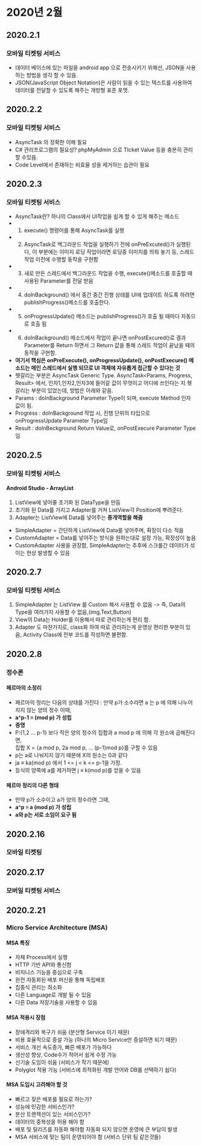 # 2020년 2월

## 2020.2.1
### 모바일 티켓팅 서비스
- 데이터 베이스에 있는 파일을 android app 으로 전송시키기 위해선, JSON을 사용하는 방법을 생각 할 수 있음.<br>
- JSON(JavaScript Object Notation)은 사람이 읽을 수 있는 텍스트를 사용하여 데이터를 전달할 수 있도록 해주는 개방형 표준 포맷.<br>

## 2020.2.2
### 모바일 티켓팅 서비스
- AsyncTask 의 정확한 이해 필요<br>
- C# 관리프로그램의 필요성? phpMyAdmin 으로 TIcket Value 등을 충분히 관리 할 수있음.<br>
- Code Level에서 존재하는 비효율 성을 제거하는 습관이 필요<br>

## 2020.2.3
### 모바일 티켓팅 서비스
- AsyncTask란? 하나의 Class에서 UI작업을 쉽게 할 수 있게 해주는 메소드<br>
- 1. execute() 명령어를 통해 AsyncTask를 실행<br>
- 2. AsyncTask로 백그라운드 작업을 실행하기 전에 onPreExcuted()가 실행된다, 이 부분에는 이미지 로딩 작업이라면 로딩중 이미지를 띄워 놓기 등, 스레드 작업 이전에 수행할 동작을 구현함<br>
- 3. 새로 만든 스레드에서 백그라운드 작업을 수행, execute()메소드를 호출할 때 사용된 Parameter를 전달 받음<br>
- 4. doInBackground() 에서 중간 중간 진행 상태를 UI에 업데이트 하도록 하려면 publishProgress()메소드를 호출한다.<br>
- 5. onProgressUpdate() 메소드는 publishProgress()가 호출 될 때마다 자동으로 호출 됨<br>
- 6. doInBackground() 메소드에서 작업이 끝나면 onPostExcured()로 결과 Parameter를 Return 하면서 그 Return 값을 통해 스레드 작업이 끝났을 때의 동작을 구현함.<br>
- **여기서 핵심은 onPreExecute(), onProgressUpdate(), onPostExecure() 메소드는 메인 스레드에서 실행 되므로 UI 객체에 자유롭게 접근할 수 있다는 것**<br>
- 헷갈리는 부분은 AsyncTask Generic Type. AsyncTask<Params, Progress, Result> 에서, 인자1,인자2,인자3에 들어갈 값이 무엇이고 어디에 쓰인다는 지 헷갈리는 부분이 있었는데, 방법은 아래와 같음.<br>
- Params : doInBackground Parameter Type이 되며, execute Method 인자 값이 됨.<br>
- Progress : doInBackground 작업 시, 진행 단위의 타입으로 onProgressUpdate Parameter Type임<br>
- Result : doInBeckground Return Value로, onPostExecure Parameter Type임<br>

## 2020.2.5
### 모바일 티켓팅 서비스
#### Android Studio - ArrayList
1. ListView에 넣어줄 초기화 된 DataType을 만듬<br>
2. 초기화 된 Data를 가지고 Adapter를 거쳐 ListView각 Position에 뿌려준다.<br>
3. Adapter는 ListView에 Data를 넣어주는 **중개역할을 해줌**<br>
- SimpleAdapter = 간단하게 ListView에 Data를 넣어주며, 확장이 다소 적음<br>
- CustomAdapter = Data를 넣어주는 방식을 원하는대로 설정 가능, 확장성이 높음<br>
- CustomAdapter 사용을 권장함, SimpleAdapter는 추후에 스크롤간 데이터가 섞이는 현상 발생할 수 있음<br>

## 2020.2.7
### 모바일 티켓팅 서비스
1. SimpleAdapter 는 ListView 를 Custom 해서 사용할 수 없음 -> 즉, Data의 Type을 여러가지 사용할 수 없음,(img,Text,Button)<br>
2. View의 Data는 Holder를 이용해서 따로 관리하는게 편리 함.<br>
3. Adapter 도 마찬가지로, class화 하여 따로 관리하는게 운영상 편리한 부분이 있음, Activity Class에 전부 코드를 작성하면 불편함.

## 2020.2.8
### 정수론
#### 페르마의 소정리
- 페르마의 정리는 다음의 상태를 가진다 : 만약 p가 소수라면 a 는 p 에 의해 나누어지지 않는 양의 정수 이때,<br>
- **a^p-1 ≡ (mod p) 가 성립**<br>
- **증명**<br>
- P:{1,2 ... p-1} 보다 작은 양의 정수의 집합과 a mod p 에 의해 각 원소에 곱해진다면,<br>
집합 X = {a mod p, 2a mod p, ... (p-1)mod p}를 구할 수 있음<br>
- p는 a로 나눠지지 않기 때문에 X의 원소는 0과 같다<br>
- ja ≡ ka(mod p) 에서 1 <= j < k <= p-1을 가정.<br>
- 등식의 양쪽에 a를 제거하면 j ≡ k(mod p)를 얻을 수 있음<br>
#### 페르마 정리의 다른 형태
- 만약 p가 소수이고 a가 양의 정수라면 그때,<br>
- **a^p ≡ a (mod p) 가 성립**<br>
- **a와 p는 서로 소임이 요구 됨**

## 2020.2.16
### 모바일 티켓팅 

## 2020.2.17
### 모버일 티켓팅 서비스

## 2020.2.21
### Micro Service Architecture (MSA)
#### MSA 특징
- 자체 Process에서 실행<br>
- HTTP 기반 API와 통신함<br>
- 비지니스 기능을 중심으로 구축<br>
- 완전 자동화된 배포 머신을 통해 독립배포<br>
- 집중식 관리는 최소화<br>
- 다른 Language로 개발 될 수 있음<br>
- 다른 Data 저장기술을 사용할 수 있음<br>
#### MSA 적용시 장점
- 장애격리와 복구가 쉬움 (분산형 Service 이기 때문)<br>
- 비용 효율적으로 증설 가능 (하나의 Micro Service만 증설하면 되기 때문)<br>
- 서비스 개선 속도증가, 빠른 배포가 가능하다<br>
- 생산성 향상, Code수가 적어서 쉽게 수정 가능<br>
- 신기술 도임이 쉬움 (서비스가 작기 때문에)<br>
- Polyglot 적용 가능 (서비스에 최적화된 개발 언어와 DB를 선택하기 쉽다)<br>
#### MSA 도입시 고려해야 할 것
- 빠르고 잦은 배포를 필요로 하는가?<br>
- 성능에 민감한 서비스인가?<br>
- 분산 트랜잭션이 있는 서비스인가?<br>
- 데이터의 중복성을 허용 해야 함<br>
- 배포 및 릴리즈를 자동화 해야함 자동화 되지 않으면 운영에 큰 부담이 발생<br>
- MSA 서비스에 맞는 팀이 운영되어야 함 (서비스 단위 팀 같은것들)<br>
